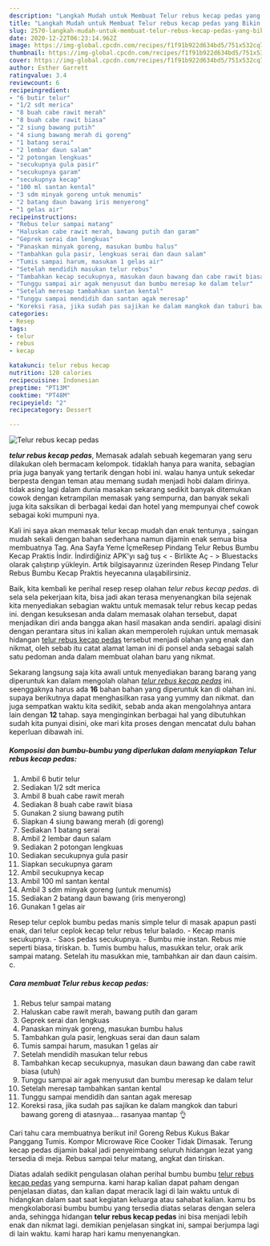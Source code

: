 ```yaml
---
description: "Langkah Mudah untuk Membuat Telur rebus kecap pedas yang Bikin Ngiler"
title: "Langkah Mudah untuk Membuat Telur rebus kecap pedas yang Bikin Ngiler"
slug: 2570-langkah-mudah-untuk-membuat-telur-rebus-kecap-pedas-yang-bikin-ngiler
date: 2020-12-22T06:23:14.962Z
image: https://img-global.cpcdn.com/recipes/f1f91b922d634bd5/751x532cq70/telur-rebus-kecap-pedas-foto-resep-utama.jpg
thumbnail: https://img-global.cpcdn.com/recipes/f1f91b922d634bd5/751x532cq70/telur-rebus-kecap-pedas-foto-resep-utama.jpg
cover: https://img-global.cpcdn.com/recipes/f1f91b922d634bd5/751x532cq70/telur-rebus-kecap-pedas-foto-resep-utama.jpg
author: Esther Garrett
ratingvalue: 3.4
reviewcount: 6
recipeingredient:
- "6 butir telur"
- "1/2 sdt merica"
- "8 buah cabe rawit merah"
- "8 buah cabe rawit biasa"
- "2 siung bawang putih"
- "4 siung bawang merah di goreng"
- "1 batang serai"
- "2 lembar daun salam"
- "2 potongan lengkuas"
- "secukupnya gula pasir"
- "secukupnya garam"
- "secukupnya kecap"
- "100 ml santan kental"
- "3 sdm minyak goreng untuk menumis"
- "2 batang daun bawang iris menyerong"
- "1 gelas air"
recipeinstructions:
- "Rebus telur sampai matang"
- "Haluskan cabe rawit merah, bawang putih dan garam"
- "Geprek serai dan lengkuas"
- "Panaskan minyak goreng, masukan bumbu halus"
- "Tambahkan gula pasir, lengkuas serai dan daun salam"
- "Tumis sampai harum, masukan 1 gelas air"
- "Setelah mendidih masukan telur rebus"
- "Tambahkan kecap secukupnya, masukan daun bawang dan cabe rawit biasa (utuh)"
- "Tunggu sampai air agak menyusut dan bumbu meresap ke dalam telur"
- "Setelah meresap tambahkan santan kental"
- "Tunggu sampai mendidih dan santan agak meresap"
- "Koreksi rasa, jika sudah pas sajikan ke dalam mangkok dan taburi bawang goreng di atasnyaa... rasanyaa mantap 👌"
categories:
- Resep
tags:
- telur
- rebus
- kecap

katakunci: telur rebus kecap 
nutrition: 120 calories
recipecuisine: Indonesian
preptime: "PT13M"
cooktime: "PT48M"
recipeyield: "2"
recipecategory: Dessert

---
```



![Telur rebus kecap pedas](https://img-global.cpcdn.com/recipes/f1f91b922d634bd5/751x532cq70/telur-rebus-kecap-pedas-foto-resep-utama.jpg)

<b><i>telur rebus kecap pedas</i></b>, Memasak adalah sebuah kegemaran yang seru dilakukan oleh bermacam kelompok. tidaklah hanya para wanita, sebagian pria juga banyak yang tertarik dengan hobi ini. walau hanya untuk sekedar berpesta dengan teman atau memang sudah menjadi hobi dalam dirinya. tidak asing lagi dalam dunia masakan sekarang sedikit banyak ditemukan cowok dengan ketrampilan memasak yang sempurna, dan banyak sekali juga kita saksikan di berbagai kedai dan hotel yang mempunyai chef cowok sebagai koki mumpuni nya.

Kali ini saya akan memasak telur kecap mudah dan enak tentunya , saingan mudah sekali dengan bahan sederhana namun dijamin enak semua bisa membuatnya Tag. Ana Sayfa Yeme İçmeResep Pindang Telur Rebus Bumbu Kecap Praktis İndir. İndirdiğiniz APK&#39;yı sağ tuş &lt; - Birlikte Aç - &gt; Bluestacks olarak çalıştırıp yükleyin. Artık bilgisayarınız üzerinden Resep Pindang Telur Rebus Bumbu Kecap Praktis heyecanına ulaşabilirsiniz.

Baik, kita kembali ke perihal resep resep olahan <i>telur rebus kecap pedas</i>. di sela sela pekerjaan kita, bisa jadi akan terasa menyenangkan bila sejenak kita menyediakan sebagian waktu untuk memasak telur rebus kecap pedas ini. dengan kesuksesan anda dalam memasak olahan tersebut, dapat menjadikan diri anda bangga akan hasil masakan anda sendiri. apalagi disini dengan perantara situs ini kalian akan memperoleh rujukan untuk memasak hidangan <u>telur rebus kecap pedas</u> tersebut menjadi olahan yang enak dan nikmat, oleh sebab itu catat alamat laman ini di ponsel anda sebagai salah satu pedoman anda dalam membuat olahan baru yang nikmat.


Sekarang langsung saja kita awali untuk menyediakan barang barang yang diperuntuk kan dalam mengolah olahan <u><i>telur rebus kecap pedas</i></u> ini. seenggaknya harus ada <b>16</b> bahan bahan yang diperuntuk kan di olahan ini. supaya berikutnya dapat menghasilkan rasa yang yummy dan nikmat. dan juga sempatkan waktu kita sedikit, sebab anda akan mengolahnya antara lain dengan <b>12</b> tahap. saya menginginkan berbagai hal yang dibutuhkan sudah kita punyai disini, oke mari kita proses dengan mencatat dulu bahan keperluan dibawah ini.

<!--inarticleads1-->

##### Komposisi dan bumbu-bumbu yang diperlukan dalam menyiapkan Telur rebus kecap pedas:

1. Ambil 6 butir telur
1. Sediakan 1/2 sdt merica
1. Ambil 8 buah cabe rawit merah
1. Sediakan 8 buah cabe rawit biasa
1. Gunakan 2 siung bawang putih
1. Siapkan 4 siung bawang merah (di goreng)
1. Sediakan 1 batang serai
1. Ambil 2 lembar daun salam
1. Sediakan 2 potongan lengkuas
1. Sediakan secukupnya gula pasir
1. Siapkan secukupnya garam
1. Ambil secukupnya kecap
1. Ambil 100 ml santan kental
1. Ambil 3 sdm minyak goreng (untuk menumis)
1. Sediakan 2 batang daun bawang (iris menyerong)
1. Gunakan 1 gelas air


Resep telur ceplok bumbu pedas manis simple telur di masak apapun pasti enak, dari telur ceplok kecap telur rebus telur balado. - Kecap manis secukupnya. - Saos pedas secukupnya. - Bumbu mie instan. Rebus mie seperti biasa, tiriskan. b. Tumis bumbu halus, masukkan telur, orak arik sampai matang. Setelah itu masukkan mie, tambahkan air dan daun caisim. c. 

<!--inarticleads2-->

##### Cara membuat Telur rebus kecap pedas:

1. Rebus telur sampai matang
1. Haluskan cabe rawit merah, bawang putih dan garam
1. Geprek serai dan lengkuas
1. Panaskan minyak goreng, masukan bumbu halus
1. Tambahkan gula pasir, lengkuas serai dan daun salam
1. Tumis sampai harum, masukan 1 gelas air
1. Setelah mendidih masukan telur rebus
1. Tambahkan kecap secukupnya, masukan daun bawang dan cabe rawit biasa (utuh)
1. Tunggu sampai air agak menyusut dan bumbu meresap ke dalam telur
1. Setelah meresap tambahkan santan kental
1. Tunggu sampai mendidih dan santan agak meresap
1. Koreksi rasa, jika sudah pas sajikan ke dalam mangkok dan taburi bawang goreng di atasnyaa... rasanyaa mantap 👌


Cari tahu cara membuatnya berikut ini! Goreng Rebus Kukus Bakar Panggang Tumis. Kompor Microwave Rice Cooker Tidak Dimasak. Terung kecap pedas dijamin bakal jadi penyeimbang seluruh hidangan lezat yang tersedia di meja. Rebus sampai telur matang, angkat dan tiriskan. 

Diatas adalah sedikit pengulasan olahan perihal bumbu bumbu <u>telur rebus kecap pedas</u> yang sempurna. kami harap kalian dapat paham dengan penjelasan diatas, dan kalian dapat meracik lagi di lain waktu untuk di hidangkan dalam saat saat kegiatan keluarga atau sahabat kalian. kamu bs mengkolaborasi bumbu bumbu yang tersedia diatas selaras dengan selera anda, sehingga hidangan <b>telur rebus kecap pedas</b> ini bisa menjadi lebih enak dan nikmat lagi. demikian penjelasan singkat ini, sampai berjumpa lagi di lain waktu. kami harap hari kamu menyenangkan.
